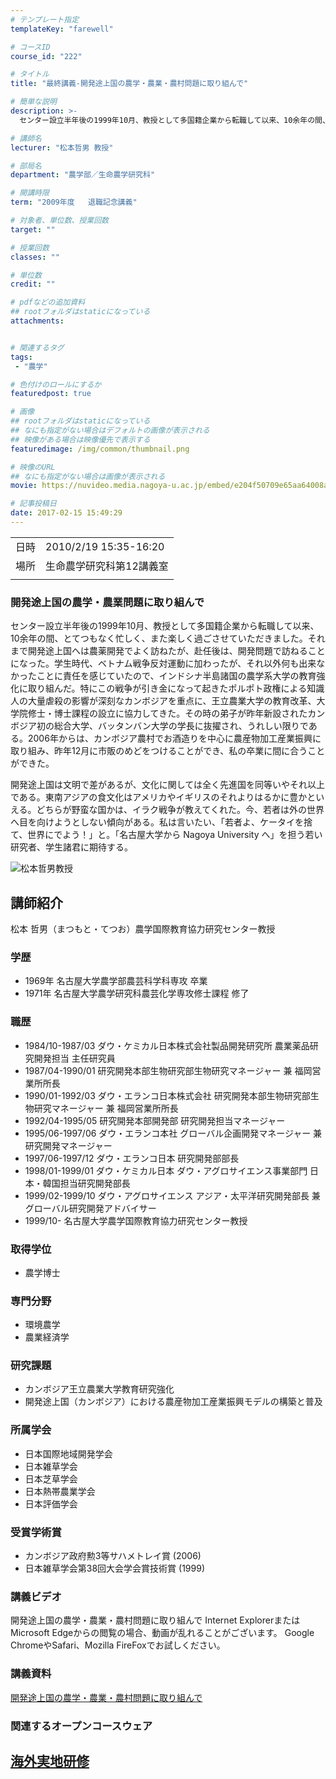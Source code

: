 ```yaml
---
# テンプレート指定
templateKey: "farewell"

# コースID
course_id: "222"

# タイトル
title: "最終講義-開発途上国の農学・農業・農村問題に取り組んで"

# 簡単な説明
description: >-
  センター設立半年後の1999年10月、教授として多国籍企業から転職して以来、10余年の間、とてつもなく忙しく、また楽しく過ごさせていただきました。それまで開発途上国へは農薬開発でよく訪ねたが、赴任後は、開発問題で訪ねることになった。学生時代、ベトナム戦争反対運動に加わったが、それ以外何も出来なかったことに責任を感じていたので、インドシナ半島諸国の農学系大学の教育強化に取り組んだ。特にこの戦争が ...

# 講師名
lecturer: "松本哲男 教授"

# 部局名
department: "農学部／生命農学研究科"

# 開講時限
term: "2009年度	退職記念講義"

# 対象者、単位数、授業回数
target: ""

# 授業回数
classes: ""

# 単位数
credit: ""

# pdfなどの追加資料
## rootフォルダはstaticになっている
attachments:


# 関連するタグ
tags:
 - "農学"

# 色付けのロールにするか
featuredpost: true

# 画像
## rootフォルダはstaticになっている
## なにも指定がない場合はデフォルトの画像が表示される
## 映像がある場合は映像優先で表示する
featuredimage: /img/common/thumbnail.png

# 映像のURL
## なにも指定がない場合は画像が表示される
movie: https://nuvideo.media.nagoya-u.ac.jp/embed/e204f50709e65aa64008ac2c729a58d3135030dd

# 記事投稿日
date: 2017-02-15 15:49:29
---
```


|   |   |
|---|---|
| 日時 | 2010/2/19  15:35-16:20 |
| 場所 | 生命農学研究科第12講義室 |
|   |   |


### 開発途上国の農学・農業問題に取り組んで

センター設立半年後の1999年10月、教授として多国籍企業から転職して以来、10余年の間、とてつもなく忙しく、また楽しく過ごさせていただきました。それまで開発途上国へは農薬開発でよく訪ねたが、赴任後は、開発問題で訪ねることになった。学生時代、ベトナム戦争反対運動に加わったが、それ以外何も出来なかったことに責任を感じていたので、インドシナ半島諸国の農学系大学の教育強化に取り組んだ。特にこの戦争が引き金になって起きたポルポト政権による知識人の大量虐殺の影響が深刻なカンボジアを重点に、王立農業大学の教育改革、大学院修士・博士課程の設立に協力してきた。その時の弟子が昨年新設されたカンボジア初の総合大学、バッタンバン大学の学長に抜擢され、うれしい限りである。2006年からは、カンボジア農村でお酒造りを中心に農産物加工産業振興に取り組み、昨年12月に市販のめどをつけることができ、私の卒業に間に合うことができた。

開発途上国は文明で差があるが、文化に関しては全く先進国を同等いやそれ以上である。東南アジアの食文化はアメリカやイギリスのそれよりはるかに豊かといえる。どちらが野蛮な国かは、イラク戦争が教えてくれた。今、若者は外の世界へ目を向けようとしない傾向がある。私は言いたい、「若者よ、ケータイを捨て、世界にでよう！」と。「名古屋大学から Nagoya University へ」を担う若い研究者、学生諸君に期待する。



![松本哲男教授](http://ocw.nagoya-u.jp/files/222/s_tmatsumoto.jpg) 
## 講師紹介

松本 哲男（まつもと・てつお）農学国際教育協力研究センター教授

### 学歴

* 1969年 名古屋大学農学部農芸科学科専攻 卒業
* 1971年 名古屋大学農学研究科農芸化学専攻修士課程 修了

### 職歴

* 1984/10-1987/03 ダウ・ケミカル日本株式会社製品開発研究所 農業薬品研究開発担当 主任研究員
* 1987/04-1990/01 研究開発本部生物研究部生物研究マネージャー 兼 福岡営業所所長
* 1990/01-1992/03 ダウ・エランコ日本株式会社 研究開発本部生物研究部生物研究マネージャー 兼 福岡営業所所長
* 1992/04-1995/05 研究開発本部開発部 研究開発担当マネージャー
* 1995/06-1997/06 ダウ・エランコ本社 グローバル企画開発マネージャー 兼 研究開発マネージャー
* 1997/06-1997/12 ダウ・エランコ日本 研究開発部部長
* 1998/01-1999/01 ダウ・ケミカル日本 ダウ・アグロサイエンス事業部門 日本・韓国担当研究開発部長
* 1999/02-1999/10 ダウ・アグロサイエンス アジア・太平洋研究開発部長 兼 グローバル研究開発アドバイサー
* 1999/10- 名古屋大学農学国際教育協力研究センター教授

### 取得学位

* 農学博士

### 専門分野

* 環境農学
* 農業経済学

### 研究課題

* カンボジア王立農業大学教育研究強化
* 開発途上国（カンボジア）における農産物加工産業振興モデルの構築と普及

### 所属学会

* 日本国際地域開発学会
* 日本雑草学会
* 日本芝草学会
* 日本熱帯農業学会
* 日本評価学会

### 受賞学術賞

* カンボジア政府勲3等サハメトレイ賞 (2006)
* 日本雑草学会第38回大会学会賞技術賞 (1999)


### 講義ビデオ

開発途上国の農学・農業・農村問題に取り組んで
Internet ExplorerまたはMicrosoft Edgeからの閲覧の場合、動画が乱れることがございます。
Google ChromeやSafari、Mozilla FireFoxでお試しください。

### 講義資料

[開発途上国の農学・農業・農村問題に取り組んで](http://ocw.nagoya-u.jp/files/222/ppt_matsumoto.pdf) 


### 関連するオープンコースウェア

[海外実地研修](./index.php?lang=ja&mode=c&id=154&page_type=index)
-----